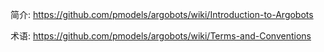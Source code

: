 简介: https://github.com/pmodels/argobots/wiki/Introduction-to-Argobots

术语: https://github.com/pmodels/argobots/wiki/Terms-and-Conventions
